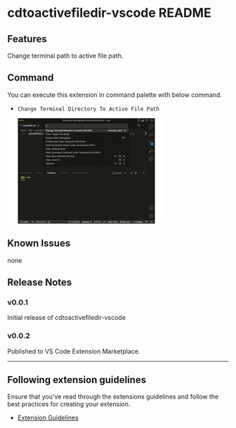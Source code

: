 # cdtoactivefiledir-vscode README
## Features

Change terminal path to active file path.

## Command

You can execute this extension in command palette with below command.

- `Change Terminal Directory To Active File Path `

![demo](https://github.com/kazuyuki-yamashita/cdtoactivefiledir-vscode/blob/main/images/feature.gif)

## Known Issues

none

## Release Notes
### v0.0.1

Initial release of cdtoactivefiledir-vscode

### v0.0.2

Published to VS Code Extension Marketplace.

---

## Following extension guidelines

Ensure that you've read through the extensions guidelines and follow the best practices for creating your extension.

* [Extension Guidelines](https://code.visualstudio.com/api/references/extension-guidelines)



